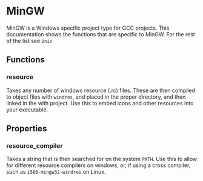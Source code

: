 MinGW
=====

MinGW is a Windows specific project type for GCC projects. This documentation shows the functions that are specific to MinGW. For the rest of the list see `Unix`

Functions
---------

### resource ###

Takes any number of windows resource (.rc) files. These are then compiled to object files with `windres`, and placed in the proper directory, and then linked in the with project. Use this to embed icons and other resources into your executable.  

Properties
----------

### resource_compiler ###

Takes a string that is then searched for on the system `PATH`. Use this to allow for different resource compilers on windows, or, if using a cross compiler, such as `i586-mingw32-windres` on Linux.
